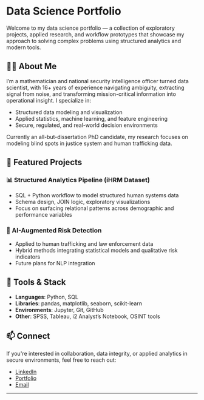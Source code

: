 # Data Science Portfolio

Welcome to my data science portfolio — a collection of exploratory projects, applied research, and workflow prototypes that showcase my approach to solving complex problems using structured analytics and modern tools.

## 👩‍💻 About Me

I’m a mathematician and national security intelligence officer turned data scientist, with 16+ years of experience navigating ambiguity, extracting signal from noise, and transforming mission-critical information into operational insight. I specialize in:

- Structured data modeling and visualization  
- Applied statistics, machine learning, and feature engineering  
- Secure, regulated, and real-world decision environments  

Currently an all-but-dissertation PhD candidate, my research focuses on modeling blind spots in justice system and human trafficking data.

## 🔬 Featured Projects

### 📊 Structured Analytics Pipeline (iHRM Dataset)
- SQL + Python workflow to model structured human systems data  
- Schema design, JOIN logic, exploratory visualizations  
- Focus on surfacing relational patterns across demographic and performance variables  

### 🧠 AI-Augmented Risk Detection
- Applied to human trafficking and law enforcement data  
- Hybrid methods integrating statistical models and qualitative risk indicators  
- Future plans for NLP integration  

## 🧰 Tools & Stack

- **Languages**: Python, SQL  
- **Libraries**: pandas, matplotlib, seaborn, scikit-learn  
- **Environments**: Jupyter, Git, GitHub  
- **Other**: SPSS, Tableau, i2 Analyst’s Notebook, OSINT tools  

## 📫 Connect

If you're interested in collaboration, data integrity, or applied analytics in secure environments, feel free to reach out:

- [LinkedIn](https://www.linkedin.com/in/YOURPROFILE/)  
- [Portfolio](https://your-portfolio-site.com)  
- [Email](mailto:your-email@example.com)

---


